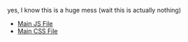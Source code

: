 yes, I know this is a huge mess (wait this is actually nothing)


- [Main JS File](https://github.com/liimee/nothing/blob/master/script.js)
- [Main CSS File](https://github.com/liimee/nothing/blob/master/style.css)
